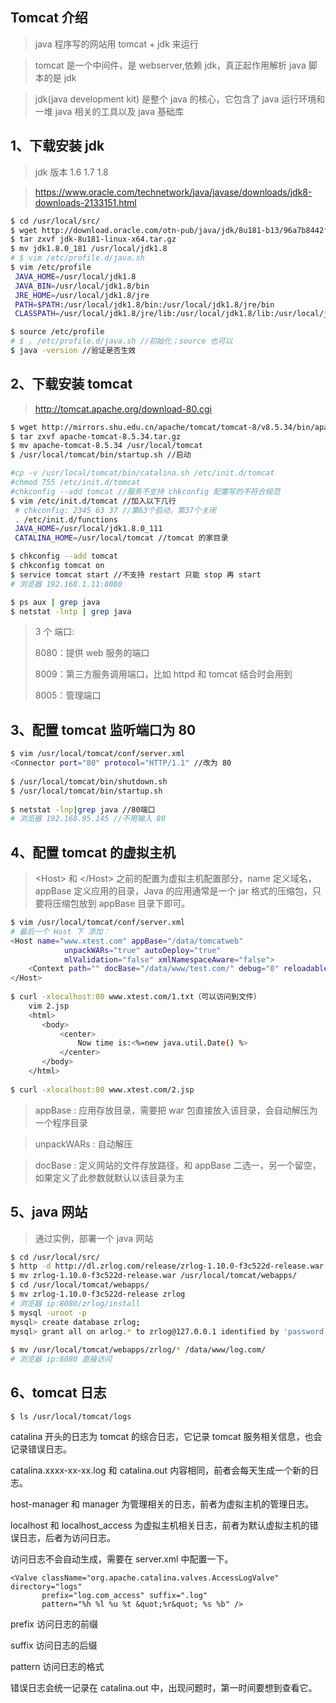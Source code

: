 ## Tomcat 介绍
> java 程序写的网站用 tomcat + jdk 来运行

> tomcat 是一个中间件，是 webserver,依赖 jdk，真正起作用解析 java 脚本的是 jdk

> jdk(java development kit) 是整个 java 的核心，它包含了 java 运行环境和一堆 java 相关的工具以及 java 基础库

## 1、下载安装 jdk
> jdk 版本 1.6 1.7 1.8

> https://www.oracle.com/technetwork/java/javase/downloads/jdk8-downloads-2133151.html

```bash
$ cd /usr/local/src/
$ wget http://download.oracle.com/otn-pub/java/jdk/8u181-b13/96a7b8442fe848ef90c96a2fad6ed6d1/jdk-8u181-linux-x64.tar.gz?AuthParam=1538813426_02ed11d13fc1a3ea7e89c540bd596435
$ tar zxvf jdk-8u181-linux-x64.tar.gz
$ mv jdk1.8.0_181 /usr/local/jdk1.8
# $ vim /etc/profile.d/java.sh
$ vim /etc/profile
 JAVA_HOME=/usr/local/jdk1.8
 JAVA_BIN=/usr/local/jdk1.8/bin
 JRE_HOME=/usr/local/jdk1.8/jre
 PATH=$PATH:/usr/local/jdk1.8/bin:/usr/local/jdk1.8/jre/bin
 CLASSPATH=/usr/local/jdk1.8/jre/lib:/usr/local/jdk1.8/lib:/usr/local/jdk1.8/jre/lib/charsets.jar

$ source /etc/profile
# $ . /etc/profile.d/java.sh //初始化；source 也可以
$ java -version //验证是否生效
```

## 2、下载安装 tomcat
> http://tomcat.apache.org/download-80.cgi

```bash
$ wget http://mirrors.shu.edu.cn/apache/tomcat/tomcat-8/v8.5.34/bin/apache-tomcat-8.5.34.tar.gz
$ tar zxvf apache-tomcat-8.5.34.tar.gz
$ mv apache-tomcat-8.5.34 /usr/local/tomcat
$ /usr/local/tomcat/bin/startup.sh //启动

#cp -v /usr/local/tomcat/bin/catalina.sh /etc/init.d/tomcat
#chmod 755 /etc/init.d/tomcat
#chkconfig --add tomcat //服务不支持 chkconfig 配置写的不符合规范
$ vim /etc/init.d/tomcat //加入以下几行
 # chkconfig: 2345 63 37 //第63个启动，第37个关闭
 . /etc/init.d/functions
 JAVA_HOME=/usr/local/jdk1.8.0_111
 CATALINA_HOME=/usr/local/tomcat //tomcat 的家目录

$ chkconfig --add tomcat
$ chkconfig tomcat on
$ service tomcat start //不支持 restart 只能 stop 再 start
# 浏览器 192.168.1.11:8080

$ ps aux | grep java
$ netstat -lntp | grep java
```

> 3 个 端口:
>
> 8080：提供 web 服务的端口
>
> 8009：第三方服务调用端口，比如 httpd 和 tomcat 结合时会用到
>
> 8005：管理端口


## 3、配置 tomcat 监听端口为 80
```bash
$ vim /usr/local/tomcat/conf/server.xml
<Connector port="80" protocol="HTTP/1.1" //改为 80
    
$ /usr/local/tomcat/bin/shutdown.sh
$ /usr/local/tomcat/bin/startup.sh
   
$ netstat -lnp|grep java //80端口
# 浏览器 192.168.95.145 //不用输入 80
```


## 4、配置 tomcat 的虚拟主机

> \<Host\> 和 \<\/Host\> 之前的配置为虚拟主机配置部分，name 定义域名，appBase 定义应用的目录，Java 的应用通常是一个 jar 格式的压缩包，只要将压缩包放到  appBase 目录下即可。

```bash
$ vim /usr/local/tomcat/conf/server.xml
# 最后一个 Host 下 添加：
<Host name="www.xtest.com" appBase="/data/tomcatweb"
            unpackWARs="true" autoDeploy="true"
            mlValidation="false" xmlNamespaceAware="false">
    <Context path="" docBase="/data/www/test.com/" debug="0" reloadable="true" crossContext="true"/>
</Host>
    
$ curl -xlocalhost:80 www.xtest.com/1.txt（可以访问到文件）
    vim 2.jsp 
    <html>
       <body>
           <center>
               Now time is:<%=new java.util.Date() %>
           </center>
       </body>
    </html>
    
$ curl -xlocalhost:80 www.xtest.com/2.jsp
```
> appBase : 应用存放目录，需要把 war 包直接放入该目录，会自动解压为一个程序目录

> unpackWARs : 自动解压

> docBase : 定义网站的文件存放路径，和 appBase 二选一，另一个留空，如果定义了此参数就默认以该目录为主


## 5、java 网站
> 通过实例，部署一个 java 网站
```bash
$ cd /usr/local/src/
$ http -d http://dl.zrlog.com/release/zrlog-1.10.0-f3c522d-release.war
$ mv zrlog-1.10.0-f3c522d-release.war /usr/local/tomcat/webapps/
$ cd /usr/local/tomcat/webapps/
$ mv zrlog-1.10.0-f3c522d-release zrlog
# 浏览器 ip:8080/zrlog/install
$ mysql -uroot -p
mysql> create database zrlog;
mysql> grant all on arlog.* to zrlog@127.0.0.1 identified by 'password'
    
$ mv /usr/local/tomcat/webapps/zrlog/* /data/www/log.com/
# 浏览器 ip:8080 直接访问
```


## 6、tomcat 日志

    $ ls /usr/local/tomcat/logs

catalina 开头的日志为 tomcat 的综合日志，它记录 tomcat 服务相关信息，也会记录错误日志。

catalina.xxxx-xx-xx.log 和 catalina.out 内容相同，前者会每天生成一个新的日志。

host-manager 和 manager 为管理相关的日志，前者为虚拟主机的管理日志。

localhost 和 localhost_access 为虚拟主机相关日志，前者为默认虚拟主机的错误日志，后者为访问日志。

访问日志不会自动生成，需要在 server.xml 中配置一下。

    <Valve className="org.apache.catalina.valves.AccessLogValve" directory="logs"
           prefix="log.com_access" suffix=".log"
           pattern="%h %l %u %t &quot;%r&quot; %s %b" />

prefix 访问日志的前缀

suffix 访问日志的后缀

pattern 访问日志的格式

错误日志会统一记录在 catalina.out 中，出现问题时，第一时间要想到查看它。
